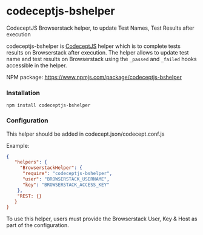 # codeceptjs-bshelper
CodeceptJS Browserstack helper, to update Test Names, Test Results after execution 

codeceptjs-bshelper is [CodeceptJS](https://codecept.io/) helper which is to complete tests results on Browserstack after execution. The helper allows to update test name and
test results on Browserstack using the `_passed` and `_failed` hooks accessible in the helper.

NPM package: https://www.npmjs.com/package/codeceptjs-bshelper

### Installation
`npm install codeceptjs-bshelper`

### Configuration

This helper should be added in codecept.json/codecept.conf.js

Example:

```json
{
   "helpers": {
     "BrowserstackHelper": {
      "require": "codeceptjs-bshelper",
      "user": "BROWSERSTACK_USERNAME",
      "key": "BROWSERSTACK_ACCESS_KEY"
    },
    "REST: {}
   }
}
```
To use this helper, users must provide the Browserstack User, Key & Host as part of the configuration.
